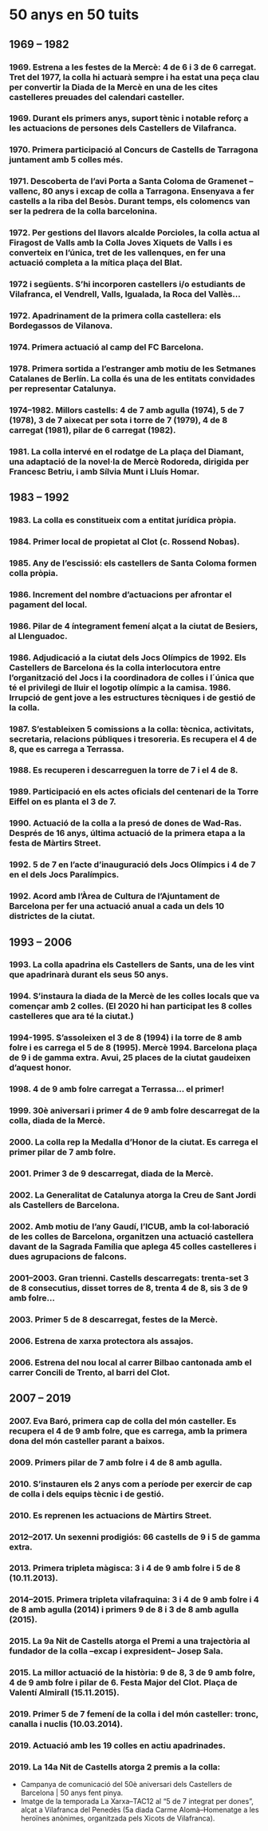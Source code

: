 # 50 anys <span>en 50 tuits</span>

## 1969 – 1982 

### <span>1969.</span> Estrena a les festes de la Mercè: 4 de 6 i 3 de 6 carregat. Tret del 1977, la colla hi actuarà sempre i ha estat una peça clau per convertir la Diada de la Mercè en una de les cites castelleres preuades del calendari casteller.

### <span>1969.</span> Durant els primers anys, suport tènic i notable reforç a les actuacions de persones dels Castellers de Vilafranca.

### <span>1970.</span> Primera participació al Concurs de Castells de Tarragona juntament amb 5 colles més.

### <span>1971.</span> Descoberta de l’avi Porta a Santa Coloma de Gramenet –vallenc, 80 anys i excap de colla a Tarragona. Ensenyava a fer castells a la riba del Besòs. Durant temps, els colomencs van ser la pedrera de la colla barcelonina.

### <span>1972.</span> Per gestions del llavors alcalde Porcioles, la colla actua al Firagost de Valls amb la Colla Joves Xiquets de Valls i es converteix en l’única, tret de les vallenques, en fer una actuació completa a la mítica plaça del Blat.

### <span>1972 i següents.</span> S’hi incorporen castellers i/o estudiants de Vilafranca, el Vendrell, Valls, Igualada, la Roca del Vallès...

### <span>1972.</span> Apadrinament de la primera colla castellera: els Bordegassos de Vilanova. 

### <span>1974.</span> Primera actuació al camp del FC Barcelona. 

### <span>1978.</span> Primera sortida a l’estranger amb motiu de les Setmanes Catalanes de Berlín. La colla és una de les entitats convidades per representar Catalunya.

### <span>1974–1982.</span> Millors castells: 4 de 7 amb agulla (1974), 5 de 7 (1978), 3 de 7 aixecat per sota i torre de 7 (1979), 4 de 8 carregat (1981), pilar de 6 carregat (1982). 

### <span>1981.</span> La colla intervé en el rodatge de La plaça del Diamant, una adaptació de la novel·la de Mercè Rodoreda, dirigida per Francesc Betriu, i amb Sílvia Munt i Lluís Homar.

## 1983 – 1992

### <span>1983.</span> La colla es constitueix com a entitat jurídica pròpia.

### <span>1984.</span> Primer local de propietat al Clot (c. Rossend Nobas).

### <span>1985.</span> Any de l’escissió: els castellers de Santa Coloma formen colla pròpia.

### <span>1986.</span> Increment del nombre d’actuacions per afrontar el pagament del local.

### <span>1986.</span> Pilar de 4 íntegrament femení alçat a la ciutat de Besiers, al Llenguadoc.

### <span>1986.</span> Adjudicació a la ciutat dels Jocs Olímpics de 1992. Els Castellers de Barcelona és la colla interlocutora entre l’organització del Jocs i la coordinadora de colles i l´única que té el privilegi de lluir el logotip olímpic a la camisa. 1986. Irrupció de gent jove a les estructures tècniques i de gestió de la colla.

### <span>1987.</span> S’estableixen 5 comissions a la colla: tècnica, activitats, secretaria, relacions públiques i tresoreria. Es recupera el 4 de 8, que es carrega a Terrassa.

### <span>1988.</span> Es recuperen i descarreguen la torre de 7 i el 4 de 8.

### <span>1989.</span> Participació en els actes oficials del centenari de la Torre Eiffel on es planta el 3 de 7.

### <span>1990.</span> Actuació de la colla a la presó de dones de Wad-Ras. Després de 16 anys, última actuació de la primera etapa a la festa de Màrtirs Street.

### <span>1992.</span> 5 de 7 en l’acte d’inauguració dels Jocs Olímpics i 4 de 7 en el dels Jocs Paralímpics.

### <span>1992.</span> Acord amb l’Àrea de Cultura de l’Ajuntament de Barcelona per fer una actuació anual a cada un dels 10 districtes de la ciutat.

## 1993 – 2006

### <span>1993.</span> La colla apadrina els Castellers de Sants, una de les vint que apadrinarà durant els seus 50 anys.

### <span>1994.</span> S’instaura la diada de la Mercè de les colles locals que va començar amb 2 colles. (El 2020 hi han participat les 8 colles castelleres que ara té la ciutat.)

### <span>1994-1995.</span> S’assoleixen el 3 de 8 (1994) i la torre de 8 amb folre i es carrega el 5 de 8 (1995). Mercè 1994. Barcelona plaça de 9 i de gamma extra. Avui, 25 places de la ciutat gaudeixen d’aquest honor.

### <span>1998.</span> 4 de 9 amb folre carregat a Terrassa… el primer!

### <span>1999.</span> 30è aniversari i primer 4 de 9 amb folre descarregat de la colla, diada de la Mercè.

### <span>2000.</span> La colla rep la Medalla d’Honor de la ciutat. Es carrega el primer pilar de 7 amb folre.

### <span>2001.</span> Primer 3 de 9 descarregat, diada de la Mercè.

### <span>2002.</span> La Generalitat de Catalunya atorga la Creu de Sant Jordi als Castellers de Barcelona.

### <span>2002.</span> Amb motiu de l’any Gaudí, l’ICUB, amb la col·laboració de les colles de Barcelona, organitzen una actuació castellera davant de la Sagrada Família que aplega 45 colles castelleres i dues agrupacions de falcons.

### <span>2001–2003.</span> Gran trienni. Castells descarregats: trenta-set 3 de 8 consecutius, disset torres de 8, trenta 4 de 8, sis 3 de 9 amb folre...

### <span>2003.</span> Primer 5 de 8 descarregat, festes de la Mercè.

### <span>2006.</span> Estrena de xarxa protectora als assajos.

### <span>2006.</span> Estrena del nou local al carrer Bilbao cantonada amb el carrer Concili de Trento, al barri del Clot.

## 2007 – 2019

### <span>2007.</span> Eva Baró, primera cap de colla del món casteller. Es recupera el 4 de 9 amb folre, que es carrega, amb la primera dona del món casteller parant a baixos.

### <span>2009.</span> Primers pilar de 7 amb folre i 4 de 8 amb agulla.

### <span>2010.</span> S’instauren els 2 anys com a període per exercir de cap de colla i dels equips tècnic i de gestió.
### <span>2010.</span> Es reprenen les actuacions de Màrtirs Street.

### <span>2012–2017.</span> Un sexenni prodigiós: 66 castells de 9 i 5 de gamma extra.

### <span>2013.</span> Primera tripleta màgisca: 3 i 4 de 9 amb folre i 5 de 8 (10.11.2013).

### <span>2014–2015.</span> Primera tripleta vilafraquina: 3 i 4 de 9 amb folre i 4 de 8 amb agulla (2014) i primers 9 de 8 i 3 de 8 amb agulla (2015).

### <span>2015.</span> La 9a Nit de Castells atorga el Premi a una trajectòria al fundador de la colla –excap i expresident– Josep Sala.

### <span>2015.</span> La millor actuació de la història: 9 de 8, 3 de 9 amb folre, 4 de 9 amb folre i pilar de 6. Festa Major del Clot. Plaça de Valentí Almirall (15.11.2015).

### <span>2019.</span> Primer 5 de 7 femení de la colla i del món casteller: tronc, canalla i nuclis (10.03.2014).

### <span>2019.</span> Actuació amb les 19 colles en actiu apadrinades.

### <span>2019.</span> La 14a Nit de Castells atorga 2 premis a la colla:

- Campanya de comunicació del 50è aniversari dels Castellers de Barcelona | 50 anys fent pinya.
- Imatge de la temporada La Xarxa–TAC12 al “5 de 7 integrat per dones”, alçat a Vilafranca del Penedès (5a diada Carme Alomà–Homenatge a les heroïnes anònimes, organitzada pels Xicots de Vilafranca).